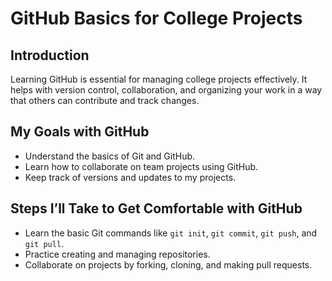 # GitHub Basics for College Projects

## Introduction
Learning GitHub is essential for managing college projects effectively. It helps with version control, collaboration, and organizing your work in a way that others can contribute and track changes.

## My Goals with GitHub
- Understand the basics of Git and GitHub.
- Learn how to collaborate on team projects using GitHub.
- Keep track of versions and updates to my projects.

## Steps I’ll Take to Get Comfortable with GitHub
- Learn the basic Git commands like `git init`, `git commit`, `git push`, and `git pull`.
- Practice creating and managing repositories.
- Collaborate on projects by forking, cloning, and making pull requests.
